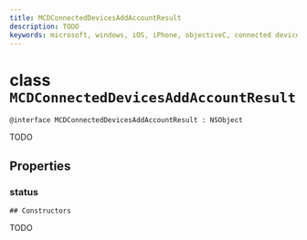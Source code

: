 ```yaml
---
title: MCDConnectedDevicesAddAccountResult
description: TODO
keywords: microsoft, windows, iOS, iPhone, objectiveC, connected devices, Project Rome
---
```


# class `MCDConnectedDevicesAddAccountResult` 

```
@interface MCDConnectedDevicesAddAccountResult : NSObject
```  
TODO

## Properties

### status
`## Constructors`

TODO